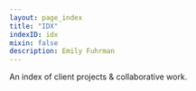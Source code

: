 ```yaml
---
layout: page_index
title: "IDX"
indexID: idx
mixin: false
description: Emily Fuhrman
---
```


An index of client projects & collaborative work. 